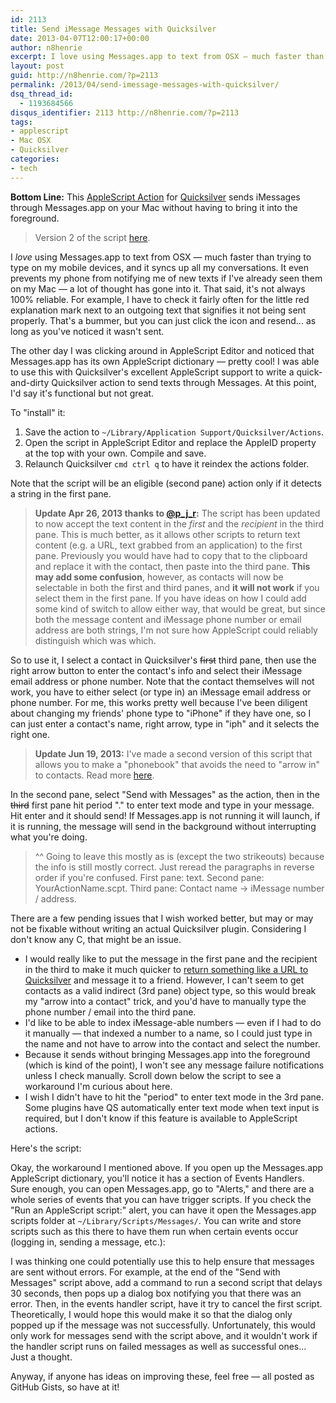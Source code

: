 ```yaml
---
id: 2113
title: Send iMessage Messages with Quicksilver
date: 2013-04-07T12:00:17+00:00
author: n8henrie
excerpt: I love using Messages.app to text from OSX – much faster than trying to type on my mobile devices, and it syncs up all my conversations. It even prevents my phone from notifying me of new texts if I've already seen them on my Mac – a lot of thought has gone into it.
layout: post
guid: http://n8henrie.com/?p=2113
permalink: /2013/04/send-imessage-messages-with-quicksilver/
dsq_thread_id:
  - 1193684566
disqus_identifier: 2113 http://n8henrie.com/?p=2113
tags:
- applescript
- Mac OSX
- Quicksilver
categories:
- tech
---
```

**Bottom Line:** This [AppleScript Action](http://n8henrie.com/2013/03/template-for-writing-quicksilver-actions-in-applescript/) for <a target="_blank" href="http://qsapp.com/" title="Quicksilver Website">Quicksilver</a> sends iMessages through Messages.app on your Mac without having to bring it into the foreground. <!--more-->

> Version 2 of the script [here](http://n8henrie.com/2013/06/send-imessages-with-quicksilver-v2/).

I _love_ using Messages.app to text from OSX — much faster than trying to type on my mobile devices, and it syncs up all my conversations. It even prevents my phone from notifying me of new texts if I've already seen them on my Mac — a lot of thought has gone into it. That said, it's not always 100% reliable. For example, I have to check it fairly often for the little red explanation mark next to an outgoing text that signifies it not being sent properly. That's a bummer, but you can just click the icon and resend... as long as you've noticed it wasn't sent.

The other day I was clicking around in AppleScript Editor and noticed that Messages.app has its own AppleScript dictionary — pretty cool! I was able to use this with Quicksilver's excellent AppleScript support to write a quick-and-dirty Quicksilver action to send texts through Messages. At this point, I'd say it's functional but not great.

To "install" it:

  1. Save the action to `~/Library/Application Support/Quicksilver/Actions`.
  2. Open the script in AppleScript Editor and replace the AppleID property at the top with your own. Compile and save.
  3. Relaunch Quicksilver `cmd ctrl q` to have it reindex the actions folder.

Note that the script will be an eligible (second pane) action only if it detects a string in the first pane.

> **Update Apr 26, 2013 thanks to <a href="https://twitter.com/p_j_r" target="_blank">@p_j_r</a>:** The script has been updated to now accept the text content in the _first_ and the _recipient_ in the third pane. This is much better, as it allows other scripts to return text content (e.g. a URL, text grabbed from an application) to the first pane. Previously you would have had to copy that to the clipboard and replace it with the contact, then paste into the third pane. **This may add some confusion**, however, as contacts will now be selectable in both the first and third panes, and **it will not work** if you select them in the first pane. If you have ideas on how I could add some kind of switch to allow either way, that would be great, but since both the message content and iMessage phone number or email address are both strings, I'm not sure how AppleScript could reliably distinguish which was which.

So to use it, I select a contact in Quicksilver's <del datetime="2013-04-27T02:20:26+00:00">first</del> third pane, then use the right arrow button to enter the contact's info and select their iMessage email address or phone number. Note that the contact themselves will not work, you have to either select (or type in) an iMessage email address or phone number. For me, this works pretty well because I've been diligent about changing my friends' phone type to "iPhone" if they have one, so I can just enter a contact's name, right arrow, type in "iph" and it selects the right one.

> **Update Jun 19, 2013:** I've made a second version of this script that allows you to make a "phonebook" that avoids the need to "arrow in" to contacts. Read more [here](http://n8henrie.com/2013/06/send-imessages-with-quicksilver-v2/).

In the second pane, select "Send with Messages" as the action, then in the <del datetime="2013-04-27T02:20:26+00:00">third</del> first pane hit period "." to enter text mode and type in your message. Hit enter and it should send! If Messages.app is not running it will launch, if it is running, the message will send in the background without interrupting what you're doing.

> ^^ Going to leave this mostly as is (except the two strikeouts) because the info is still mostly correct. Just reread the paragraphs in reverse order if you're confused. First pane: text. Second pane: YourActionName.scpt. Third pane: Contact name -> iMessage number / address.

There are a few pending issues that I wish worked better, but may or may not be fixable without writing an actual Quicksilver plugin. Considering I don't know any C, that might be an issue.

  * I would really like to put the message in the first pane and the recipient in the third to make it much quicker to [return something like a URL to Quicksilver](http://n8henrie.com/2013/03/bitly-applescript-url-shortener/) and message it to a friend. However, I can't seem to get contacts as a valid indirect (3rd pane) object type, so this would break my "arrow into a contact" trick, and you'd have to manually type the phone number / email into the third pane.
  * I'd like to be able to index iMessage-able numbers — even if I had to do it manually — that indexed a number to a name, so I could just type in the name and not have to arrow into the contact and select the number.
  * Because it sends without bringing Messages.app into the foreground (which is kind of the point), I won't see any message failure notifications unless I check manually. Scroll down below the script to see a workaround I'm curious about here.
  * I wish I didn't have to hit the "period" to enter text mode in the 3rd pane. Some plugins have QS automatically enter text mode when text input is required, but I don't know if this feature is available to AppleScript actions.

Here's the script:

<script src="https://gist.github.com/n8henrie/5307970.js"></script>

Okay, the workaround I mentioned above. If you open up the Messages.app AppleScript dictionary, you'll notice it has a section of Events Handlers. Sure enough, you can open Messages.app, go to "Alerts," and there are a whole series of events that you can have trigger scripts. If you check the "Run an AppleScript script:" alert, you can have it open the Messages.app scripts folder at `~/Library/Scripts/Messages/`. You can write and store scripts such as this there to have them run when certain events occur (logging in, sending a message, etc.):

<script src="https://gist.github.com/n8henrie/5331420.js"></script>

I was thinking one could potentially use this to help ensure that messages are sent without errors. For example, at the end of the "Send with Messages" script above, add a command to run a second script that delays 30 seconds, then pops up a dialog box notifying you that there was an error. Then, in the events handler script, have it try to cancel the first script. Theoretically, I would hope this would make it so that the dialog only popped up if the message was not successfully. Unfortunately, this would only work for messages send with the script above, and it wouldn't work if the handler script runs on failed messages as well as successful ones... Just a thought.

Anyway, if anyone has ideas on improving these, feel free — all posted as GitHub Gists, so have at it!
